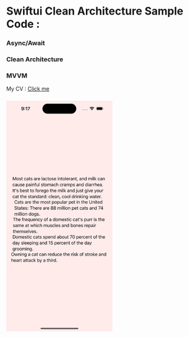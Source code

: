 
# Swiftui Clean Architecture Sample Code :

### Async/Await
### Clean Architecture
### MVVM

 My CV : [Click me](https://github.com/JavadSheikhsagha/RainDropView-SwfitUI/blob/main/Android%20Developer%20(3).pdf)

### 
<img src="https://github.com/JavadSheikhsagha/Cats_SwiftuiCodeSample/blob/main/Simulator%20Screenshot%20-%20iPhone%2014%20Pro%20-%202023-07-11%20at%2021.17.16.png" width="280">
